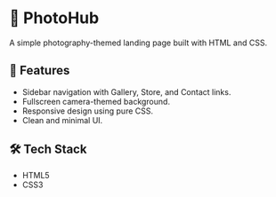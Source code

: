 # 📸 PhotoHub

A simple photography-themed landing page built with HTML and CSS.

## 🚀 Features
- Sidebar navigation with Gallery, Store, and Contact links.
- Fullscreen camera-themed background.
- Responsive design using pure CSS.
- Clean and minimal UI.

## 🛠 Tech Stack
- HTML5
- CSS3